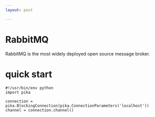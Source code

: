 ```yaml
---
layout: post

---
```

# RabbitMQ
RabbitMQ is the most widely deployed open source message broker.

# quick start

```
#!/usr/bin/env python
import pika

connection = pika.BlockingConnection(pika.ConnectionParameters('localhost'))
channel = connection.channel()
```


